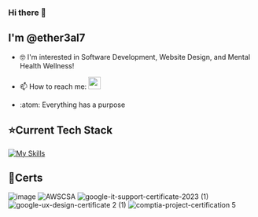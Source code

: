 ### Hi there 👋

<!--
**ether3al7/ether3al7** is a ✨ _special_ ✨ repository because its `README.md` (this file) appears on your GitHub profile.

Here are some ideas to get you started:

- 🔭 I’m currently working on ...
- 🌱 I’m currently learning ...
- 📫 How to reach me: ...
- ⚡ Fun fact: ...
![java](images/java.png | width=50)
## :hammer_and_wrench: Tools 
- [Java](https://www.java.com/en/)
- [JavaScript](https://www.javascript.com/)
- [React](https://reactjs.org/)
- [Tailwind CSS](https://tailwindcss.com/)
- [PostgreSQL](https://www.postgresql.org/)
- [Spring](https://spring.io/)
- [Bootstrap](https://getbootstrap.com/)
- [Docker](https://www.docker.com/)

[![Top Langs](https://github-readme-stats.vercel.app/api/top-langs/?username=Ether3al7&layout=compact)](https://github.com/anuraghazra/github-readme-stats)


## :bar_chart: Stats
![Ether3al7's GitHub stats](https://github-readme-stats.vercel.app/api?username=Ether3al7&show_icons=true&theme=blue-green)

[![Top Langs](https://github-readme-stats.vercel.app/api/top-langs/?username=Ether3al7&layout=compact&theme=blue-green)](https://github.com/anuraghazra/github-readme-stats)
-->

## I'm @ether3al7
- 🤓 I'm interested in Software Development, Website Design, and Mental Health Wellness!
- <p> 📫 How to reach me:
     <a href="https://www.linkedin.com/in/ryanefaw/">
       <img width="25px" src="https://skillicons.dev/icons?i=linkedin" />
     </a>
   </p>
- :atom: Everything has a purpose

## ⭐Current Tech Stack
[![My Skills](https://skillicons.dev/icons?i=python,java,aws,terraform,js,html,css,react,bootstrap,spring,gradle,postgresql,nodejs,firebase,jenkins,docker,blender&perline=7)](https://skillicons.dev)

## 📃Certs
![image](https://github.com/ether3al7/ether3al7/assets/103286201/aa9ff507-0b15-4fdd-8029-900594f12d26) 
![AWSCSA](https://github.com/ether3al7/ether3al7/assets/103286201/d265ab80-b034-4b9e-8ede-7bfca0741b54)
![google-it-support-certificate-2023 (1)](https://github.com/ether3al7/ether3al7/assets/103286201/df672197-0aeb-416e-94b0-7ae07a22d63c) 
![google-ux-design-certificate 2 (1)](https://github.com/ether3al7/ether3al7/assets/103286201/9e2968c4-9a95-4a78-aca1-72c66b2a599d)
![comptia-project-certification 5](https://github.com/user-attachments/assets/f342fdb9-2362-4c46-8b36-2cc7690a3eac)

